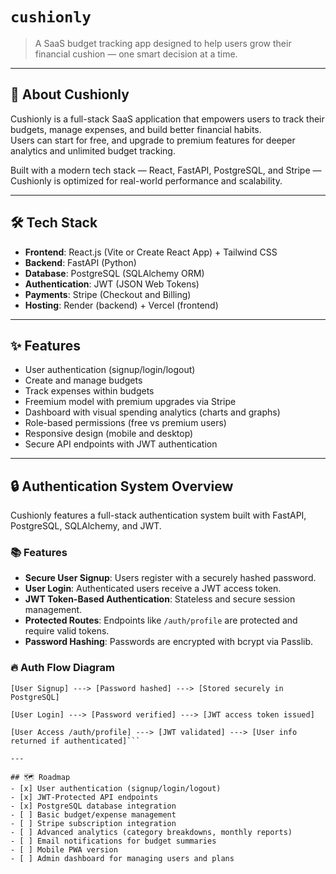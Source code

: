 # `cushionly`
> A SaaS budget tracking app designed to help users grow their financial cushion — one smart decision at a time.

---

## 🚀 About Cushionly
Cushionly is a full-stack SaaS application that empowers users to track their budgets, manage expenses, and build better financial habits.  
Users can start for free, and upgrade to premium features for deeper analytics and unlimited budget tracking.

Built with a modern tech stack — React, FastAPI, PostgreSQL, and Stripe — Cushionly is optimized for real-world performance and scalability.

---

## 🛠 Tech Stack
- **Frontend**: React.js (Vite or Create React App) + Tailwind CSS
- **Backend**: FastAPI (Python)
- **Database**: PostgreSQL (SQLAlchemy ORM)
- **Authentication**: JWT (JSON Web Tokens)
- **Payments**: Stripe (Checkout and Billing)
- **Hosting**: Render (backend) + Vercel (frontend)

---

## ✨ Features
- User authentication (signup/login/logout)
- Create and manage budgets
- Track expenses within budgets
- Freemium model with premium upgrades via Stripe
- Dashboard with visual spending analytics (charts and graphs)
- Role-based permissions (free vs premium users)
- Responsive design (mobile and desktop)
- Secure API endpoints with JWT authentication

---

## 🔒 Authentication System Overview

Cushionly features a full-stack authentication system built with FastAPI, PostgreSQL, SQLAlchemy, and JWT.

### 📚 Features
- **Secure User Signup**: Users register with a securely hashed password.
- **User Login**: Authenticated users receive a JWT access token.
- **JWT Token-Based Authentication**: Stateless and secure session management.
- **Protected Routes**: Endpoints like `/auth/profile` are protected and require valid tokens.
- **Password Hashing**: Passwords are encrypted with bcrypt via Passlib.

### 🔥 Auth Flow Diagram

```plaintext
[User Signup] ---> [Password hashed] ---> [Stored securely in PostgreSQL]

[User Login] ---> [Password verified] ---> [JWT access token issued]

[User Access /auth/profile] ---> [JWT validated] ---> [User info returned if authenticated]```

---

## 🗺 Roadmap
- [x] User authentication (signup/login/logout)
- [x] JWT-Protected API endpoints
- [x] PostgreSQL database integration
- [ ] Basic budget/expense management
- [ ] Stripe subscription integration
- [ ] Advanced analytics (category breakdowns, monthly reports)
- [ ] Email notifications for budget summaries
- [ ] Mobile PWA version
- [ ] Admin dashboard for managing users and plans